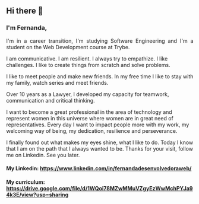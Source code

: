 ## Hi there 👋
### I'm Fernanda, 
<p align="justify"> I'm in a career transition, I'm studying Software Engineering and I'm a student on the Web Development course at Trybe. 

  I am communicative. I am resilient. I always try to empathize. I like challenges. I like to create things from scratch and solve problems. 

  I like to meet people and make new friends. In my free time I like to stay with my family, watch series and meet friends. 

  Over 10 years as a Lawyer, I developed my capacity for teamwork, communication and critical thinking. 

  I want to become a great professional in the area of technology and represent women in this universe where women are in great need of representatives. 
Every day I want to impact people more with my work, my welcoming way of being, my dedication, resilience and perseverance. 

  I finally found out what makes my eyes shine, what I like to do. Today I know that I am on the path that I always wanted to be. 
Thanks for your visit, follow me on Linkedin. 
See you later.

#### My Linkedin: https://www.linkedin.com/in/fernandadesenvolvedoraweb/
#### My curriculum: https://drive.google.com/file/d/1WQoi78MZwMMuVZgyEzWwMchPYJa94k3E/view?usp=sharing

